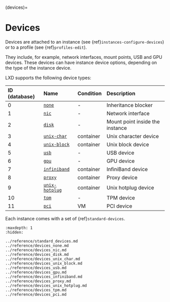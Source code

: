 (devices)=
# Devices

Devices are attached to an instance (see {ref}`instances-configure-devices`) or to a profile (see {ref}`profiles-edit`).

They include, for example, network interfaces, mount points, USB and GPU devices.
These devices can have instance device options, depending on the type of the instance device.

LXD supports the following device types:

| ID (database) | Name                                   | Condition | Description                     |
|:--------------|:---------------------------------------|:----------|:--------------------------------|
| 0             | [`none`](devices-none)                 | -         | Inheritance blocker             |
| 1             | [`nic`](devices-nic)                   | -         | Network interface               |
| 2             | [`disk`](devices-disk)                 | -         | Mount point inside the instance |
| 3             | [`unix-char`](devices-unix-char)       | container | Unix character device           |
| 4             | [`unix-block`](devices-unix-block)     | container | Unix block device               |
| 5             | [`usb`](devices-usb)                   | -         | USB device                      |
| 6             | [`gpu`](devices-gpu)                   | -         | GPU device                      |
| 7             | [`infiniband`](devices-infiniband)     | container | InfiniBand device               |
| 8             | [`proxy`](devices-proxy)               | container | Proxy device                    |
| 9             | [`unix-hotplug`](devices-unix-hotplug) | container | Unix hotplug device             |
| 10            | [`tpm`](devices-tpm)                   | -         | TPM device                      |
| 11            | [`pci`](devices-pci)                   | VM        | PCI device                      |

Each instance comes with a set of {ref}`standard-devices`.

```{toctree}
:maxdepth: 1
:hidden:

../reference/standard_devices.md
../reference/devices_none.md
../reference/devices_nic.md
../reference/devices_disk.md
../reference/devices_unix_char.md
../reference/devices_unix_block.md
../reference/devices_usb.md
../reference/devices_gpu.md
../reference/devices_infiniband.md
../reference/devices_proxy.md
../reference/devices_unix_hotplug.md
../reference/devices_tpm.md
../reference/devices_pci.md
```
